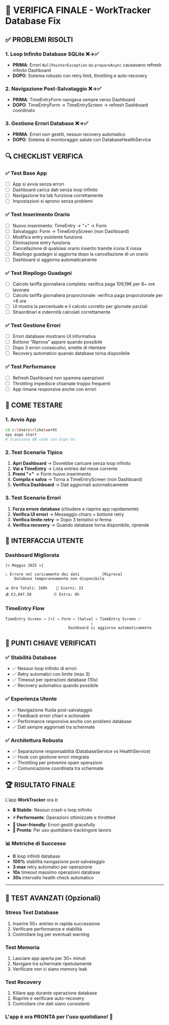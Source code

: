 # 🎯 VERIFICA FINALE - WorkTracker Database Fix

## ✅ PROBLEMI RISOLTI

### 1. **Loop Infinito Database SQLite** ❌→✅

- **PRIMA**: Errori `NullPointerException` su `prepareAsync` causavano refresh infinito Dashboard
- **DOPO**: Sistema robusto con retry limit, throttling e auto-recovery

### 2. **Navigazione Post-Salvataggio** ❌→✅

- **PRIMA**: TimeEntryForm navigava sempre verso Dashboard
- **DOPO**: TimeEntryForm → TimeEntryScreen → refresh Dashboard coordinato

### 3. **Gestione Errori Database** ❌→✅

- **PRIMA**: Errori non gestiti, nessun recovery automatico
- **DOPO**: Sistema di monitoraggio salute con DatabaseHealthService

## 🔍 CHECKLIST VERIFICA

### ✅ Test Base App

- [ ] App si avvia senza errori
- [ ] Dashboard carica dati senza loop infinito
- [ ] Navigazione tra tab funziona correttamente
- [ ] Impostazioni si aprono senza problemi

### ✅ Test Inserimento Orario

- [ ] Nuovo inserimento: TimeEntry → "+" → Form
- [ ] Salvataggio: Form → TimeEntryScreen (non Dashboard)
- [ ] Modifica entry esistente funziona
- [ ] Eliminazione entry funziona
- [ ] Cancellazione di qualsiasi orario inserito tramite icona X rossa
- [ ] Riepilogo guadagni si aggiorna dopo la cancellazione di un orario
- [ ] Dashboard si aggiorna automaticamente

### ✅ Test Riepilogo Guadagni

- [ ] Calcolo tariffa giornaliera completa: verifica paga 109,19€ per 8+ ore lavorate
- [ ] Calcolo tariffa giornaliera proporzionale: verifica paga proporzionale per <8 ore
- [ ] UI mostra la percentuale e il calcolo corretto per giornate parziali
- [ ] Straordinari e indennità calcolati correttamente

### ✅ Test Gestione Errori

- [ ] Errori database mostrano UI informativa
- [ ] Bottone "Riprova" appare quando possibile
- [ ] Dopo 3 errori consecutivi, smette di ritentare
- [ ] Recovery automatico quando database torna disponibile

### ✅ Test Performance

- [ ] Refresh Dashboard non spamma operazioni
- [ ] Throttling impedisce chiamate troppo frequenti
- [ ] App rimane responsive anche con errori

## 🚀 COME TESTARE

### 1. Avvio App

```bash
cd c:\Users\rlika\workt
npx expo start
# Scansiona QR code con Expo Go
```

### 2. Test Scenario Tipico

1. **Apri Dashboard** → Dovrebbe caricare senza loop infinito
2. **Vai a TimeEntry** → Lista entries del mese corrente
3. **Premi "+"** → Form nuovo inserimento
4. **Compila e salva** → Torna a TimeEntryScreen (non Dashboard)
5. **Verifica Dashboard** → Dati aggiornati automaticamente

### 3. Test Scenario Errori

1. **Forza errore database** (chiudere e riaprire app rapidamente)
2. **Verifica UI errori** → Messaggio chiaro + bottone retry
3. **Verifica limite retry** → Dopo 3 tentativi si ferma
4. **Verifica recovery** → Quando database torna disponibile, riprende

## 📱 INTERFACCIA UTENTE

### Dashboard Migliorata

```text
[< Maggio 2025 >]

⚠️ Errore nel caricamento dei dati          [Riprova]
    Database temporaneamente non disponibile

📊 Ore Totali: 168h    👥 Giorni: 22
💰 €2,847.50          ⏰ Extra: 8h
```

### TimeEntry Flow

```text
TimeEntry Screen → [+] → Form → [Salva] → TimeEntry Screen ✅
                                      ↓
                            Dashboard si aggiorna automaticamente
```

## 🎯 PUNTI CHIAVE VERIFICATI

### ✅ **Stabilità Database**

- ✅ Nessun loop infinito di errori
- ✅ Retry automatici con limite (max 3)
- ✅ Timeout per operazioni database (10s)
- ✅ Recovery automatico quando possibile

### ✅ **Esperienza Utente**

- ✅ Navigazione fluida post-salvataggio
- ✅ Feedback errori chiari e actionable
- ✅ Performance responsive anche con problemi database
- ✅ Dati sempre aggiornati tra schermate

### ✅ **Architettura Robusta**

- ✅ Separazione responsabilità (DatabaseService vs HealthService)
- ✅ Hook con gestione errori integrata
- ✅ Throttling per prevenire spam operazioni
- ✅ Comunicazione coordinata tra schermate

## 🏆 RISULTATO FINALE

L'app **WorkTracker** ora è:

- **🔒 Stabile**: Nessun crash o loop infinito
- **⚡ Performante**: Operazioni ottimizzate e throttled
- **🎯 User-friendly**: Errori gestiti gracefully
- **🚀 Pronta**: Per uso quotidiano trackingore lavoro

### 📊 Metriche di Successo

- **0** loop infiniti database
- **100%** stabilità navigazione post-salvataggio
- **3 max** retry automatici per operazione
- **10s** timeout massimo operazioni database
- **30s** intervallo health check automatico

---

## 🧪 TEST AVANZATI (Opzionali)

### Stress Test Database

1. Inserire 50+ entries in rapida successione
2. Verificare performance e stabilità
3. Controllare log per eventuali warning

### Test Memoria

1. Lasciare app aperta per 30+ minuti
2. Navigare tra schermate ripetutamente
3. Verificare non ci siano memory leak

### Test Recovery

1. Killare app durante operazione database
2. Riaprire e verificare auto-recovery
3. Controllare che dati siano consistenti

### L'app è ora PRONTA per l'uso quotidiano! 🎉
